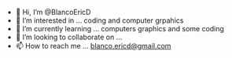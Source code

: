 - 👋 Hi, I’m @BlancoEricD
- 👀 I’m interested in ... coding and computer grpahics
- 🌱 I’m currently learning ... computers graphics and some coding
- 💞️ I’m looking to collaborate on ...
- 📫 How to reach me ... blanco.ericd@gmail.com

<!---
BlancoEricD/BlancoEricD is a ✨ special ✨ repository because its `README.md` (this file) appears on your GitHub profile.
You can click the Preview link to take a look at your changes.
--->
